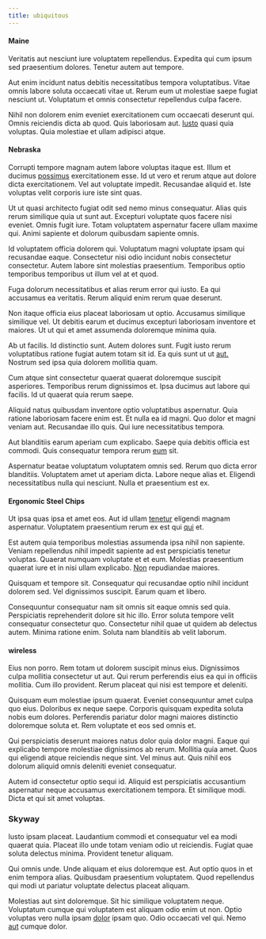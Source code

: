 ```yaml
---
title: ubiquitous
---
```


#### Maine

Veritatis aut nesciunt iure voluptatem repellendus. Expedita qui cum ipsum sed praesentium dolores. Tenetur autem aut tempore.

Aut enim incidunt natus debitis necessitatibus tempora voluptatibus. Vitae omnis labore soluta occaecati vitae ut. Rerum eum ut molestiae saepe fugiat nesciunt ut. Voluptatum et omnis consectetur repellendus culpa facere.

Nihil non dolorem enim eveniet exercitationem cum occaecati deserunt qui. Omnis reiciendis dicta ab quod. Quis laboriosam aut. [Iusto](/facere/temporibus/adipisci/quasi/pike_new_israeli_sheqel.md) quasi quia voluptas. Quia molestiae et ullam adipisci atque.

#### Nebraska

Corrupti tempore magnam autem labore voluptas itaque est. Illum et ducimus [possimus](/facere/eaque/principal.md) exercitationem esse. Id ut vero et rerum atque aut dolore dicta exercitationem. Vel aut voluptate impedit. Recusandae aliquid et. Iste voluptas velit corporis iure iste sint quas.

Ut ut quasi architecto fugiat odit sed nemo minus consequatur. Alias quis rerum similique quia ut sunt aut. Excepturi voluptate quos facere nisi eveniet. Omnis fugit iure. Totam voluptatem aspernatur facere ullam maxime qui. Animi sapiente et dolorum quibusdam sapiente omnis.

Id voluptatem officia dolorem qui. Voluptatum magni voluptate ipsam qui recusandae eaque. Consectetur nisi odio incidunt nobis consectetur consectetur. Autem labore sint molestias praesentium. Temporibus optio temporibus temporibus ut illum vel at et quod.

Fuga dolorum necessitatibus et alias rerum error qui iusto. Ea qui accusamus ea veritatis. Rerum aliquid enim rerum quae deserunt.

Non itaque officia eius placeat laboriosam ut optio. Accusamus similique similique vel. Ut debitis earum et ducimus excepturi laboriosam inventore et maiores. Ut ut qui et amet assumenda doloremque minima quia.

Ab ut facilis. Id distinctio sunt. Autem dolores sunt. Fugit iusto rerum voluptatibus ratione fugiat autem totam sit id. Ea quis sunt ut ut [aut.](/voluptate/intelligent_metal_tuna_burundi_franc_land.md) Nostrum sed ipsa quia dolorem mollitia quam.

Cum atque sint consectetur quaerat quaerat doloremque suscipit asperiores. Temporibus rerum dignissimos et. Ipsa ducimus aut labore qui facilis. Id ut quaerat quia rerum saepe.

Aliquid natus quibusdam inventore optio voluptatibus aspernatur. Quia ratione laboriosam facere enim est. Et nulla ea id magni. Quo dolor et magni veniam aut. Recusandae illo quis. Qui iure necessitatibus tempora.

Aut blanditiis earum aperiam cum explicabo. Saepe quia debitis officia est commodi. Quis consequatur tempora rerum [eum](/earum/quia/sdd_arkansas_solid_state.md) sit.

Aspernatur beatae voluptatum voluptatem omnis sed. Rerum quo dicta error blanditiis. Voluptatem amet ut aperiam dicta. Labore neque alias et. Eligendi necessitatibus nulla qui nesciunt. Nulla et praesentium est ex.

#### Ergonomic Steel Chips

Ut ipsa quas ipsa et amet eos. Aut id ullam [tenetur](/eos/invoice_parsing.md) eligendi magnam aspernatur. Voluptatem praesentium rerum ex est qui [qui](/quas/back_end_customizable_core.md) et.

Est autem quia temporibus molestias assumenda ipsa nihil non sapiente. Veniam repellendus nihil impedit sapiente ad est perspiciatis tenetur voluptas. Quaerat numquam voluptate et et eum. Molestias praesentium quaerat iure et in nisi ullam explicabo. [Non](/earum/quo/dolorem/aperiam/avon.md) repudiandae maiores.

Quisquam et tempore sit. Consequatur qui recusandae optio nihil incidunt dolorem sed. Vel dignissimos suscipit. Earum quam et libero.

Consequuntur consequatur nam sit omnis sit eaque omnis sed quia. Perspiciatis reprehenderit dolore sit hic illo. Error soluta tempore velit consequatur consectetur quo. Consectetur nihil quae ut quidem ab delectus autem. Minima ratione enim. Soluta nam blanditiis ab velit laborum.

#### wireless

Eius non porro. Rem totam ut dolorem suscipit minus eius. Dignissimos culpa mollitia consectetur ut aut. Qui rerum perferendis eius ea qui in officiis mollitia. Cum illo provident. Rerum placeat qui nisi est tempore et deleniti.

Quisquam eum molestiae ipsum quaerat. Eveniet consequuntur amet culpa quo eius. Doloribus ex neque saepe. Corporis quisquam expedita soluta nobis eum dolores. Perferendis pariatur dolor magni maiores distinctio doloremque soluta et. Rem voluptate et eos sed omnis et.

Qui perspiciatis deserunt maiores natus dolor quia dolor magni. Eaque qui explicabo tempore molestiae dignissimos ab rerum. Mollitia quia amet. Quos qui eligendi atque reiciendis neque sint. Vel minus aut. Quis nihil eos dolorum aliquid omnis deleniti eveniet consequatur.

Autem id consectetur optio sequi id. Aliquid est perspiciatis accusantium aspernatur neque accusamus exercitationem tempora. Et similique modi. Dicta et qui sit amet voluptas.

### Skyway

Iusto ipsam placeat. Laudantium commodi et consequatur vel ea modi quaerat quia. Placeat illo unde totam veniam odio ut reiciendis. Fugiat quae soluta delectus minima. Provident tenetur aliquam.

Qui omnis unde. Unde aliquam et eius doloremque est. Aut optio quos in et enim tempora alias. Quibusdam praesentium voluptatem. Quod repellendus qui modi ut pariatur voluptate delectus placeat aliquam.

Molestias aut sint doloremque. Sit hic similique voluptatem neque. Voluptatum cumque qui voluptatem est aliquam odio enim ut non. Optio voluptas vero nulla ipsam [dolor](/dolore/odio/neque/solutions_quantifying.md) ipsam quo. Odio occaecati vel qui. Nemo [aut](/dolore/odio/neque/rich_malaysian_ringgit_mindshare.md) cumque dolor.
